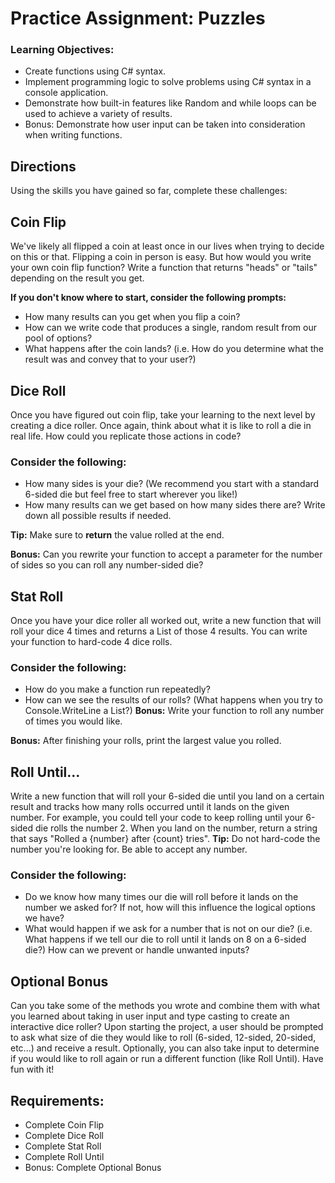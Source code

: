 # Practice Assignment: Puzzles

### Learning Objectives:

- Create functions using C# syntax.
- Implement programming logic to solve problems using C# syntax in a console application.
- Demonstrate how built-in features like Random and while loops can be used to achieve a variety of results.
- Bonus: Demonstrate how user input can be taken into consideration when writing functions.

## Directions
Using the skills you have gained so far, complete these challenges:

## Coin Flip
We've likely all flipped a coin at least once in our lives when trying to decide on this or that. Flipping a coin in person is easy. But how would you write your own coin flip function? Write a function that returns "heads" or "tails" depending on the result you get.

**If you don't know where to start, consider the following prompts:**

- How many results can you get when you flip a coin?
- How can we write code that produces a single, random result from our pool of options?
- What happens after the coin lands? (i.e. How do you determine what the result was and convey that to your user?)

## Dice Roll
Once you have figured out coin flip, take your learning to the next level by creating a dice roller. Once again, think about what it is like to roll a die in real life. How could you replicate those actions in code?

### Consider the following:

- How many sides is your die? (We recommend you start with a standard 6-sided die but feel free to start wherever you like!)
- How many results can we get based on how many sides there are? Write down all possible results if needed.

**Tip:** Make sure to **return** the value rolled at the end.

**Bonus:** Can you rewrite your function to accept a parameter for the number of sides so you can roll any number-sided die?

## Stat Roll
Once you have your dice roller all worked out, write a new function that will roll your dice 4 times and returns a List of those 4 results. You can write your function to hard-code 4 dice rolls.

### Consider the following:

- How do you make a function run repeatedly?
- How can we see the results of our rolls? (What happens when you try to Console.WriteLine a List?)
**Bonus:** Write your function to roll any number of times you would like.

**Bonus:** After finishing your rolls, print the largest value you rolled.

## Roll Until...
Write a new function that will roll your 6-sided die until you land on a certain result and tracks how many rolls occurred until it lands on the given number. For example, you could tell your code to keep rolling until your 6-sided die rolls the number 2. When you land on the number, return a string that says "Rolled a {number} after {count} tries". **Tip:** Do not hard-code the number you're looking for. Be able to accept any number.

### Consider the following:

- Do we know how many times our die will roll before it lands on the number we asked for? If not, how will this influence the logical options we have?
- What would happen if we ask for a number that is not on our die? (i.e. What happens if we tell our die to roll until it lands on 8 on a 6-sided die?) How can we prevent or handle unwanted inputs?

## Optional Bonus
Can you take some of the methods you wrote and combine them with what you learned about taking in user input and type casting to create an interactive dice roller? Upon starting the project, a user should be prompted to ask what size of die they would like to roll (6-sided, 12-sided, 20-sided, etc...) and receive a result. Optionally, you can also take input to determine if you would like to roll again or run a different function (like Roll Until). Have fun with it!

## Requirements:
- Complete Coin Flip
- Complete Dice Roll
- Complete Stat Roll
- Complete Roll Until
- Bonus: Complete Optional Bonus